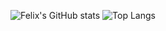 ![Felix's GitHub stats](https://github-readme-stats.vercel.app/api?username=FelixGrafschmidt&show_icons=true&theme=chartreuse-dark&hide_rank=true)  ![Top Langs](https://github-readme-stats.vercel.app/api/top-langs/?username=FelixGrafschmidt&layout=donut&theme=chartreuse-dark)



